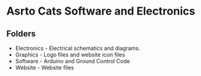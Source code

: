 # Asrto Cats Software and Electronics #

## Folders ##
 * Electronics - Electrical schematics and diagrams.
 * Graphics - Logo files and website icon files
 * Software - Arduino and Ground Control Code
 * Website - Website files